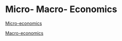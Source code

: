 # Micro- Macro- Economics

[Micro-economics](Micro-%20Macro-%20Economics%207f0937726b13476f896011a86678ac36/Micro-economics%204b881c535e5e4f4f851d8ac6607f193a.md)

[Macro-economics](Micro-%20Macro-%20Economics%207f0937726b13476f896011a86678ac36/Macro-economics%20ad1557df166f4898a7774b1b829280c8.md)